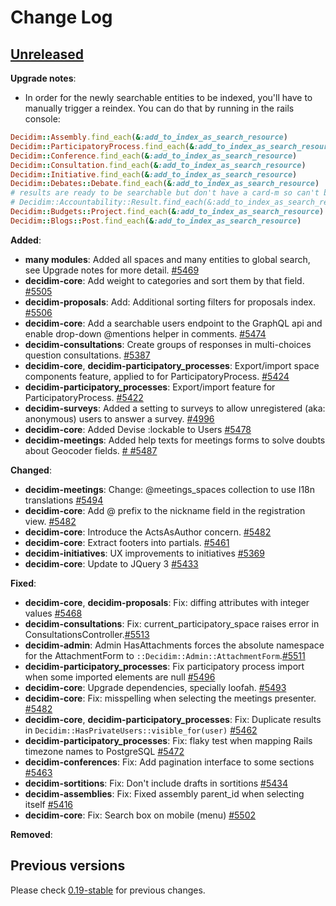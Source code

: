 # Change Log

## [Unreleased](https://github.com/decidim/decidim/tree/HEAD)

**Upgrade notes**:

- In order for the newly searchable entities to be indexed, you'll have to manually trigger a reindex. You can do that by running in the rails console:

```ruby
Decidim::Assembly.find_each(&:add_to_index_as_search_resource)
Decidim::ParticipatoryProcess.find_each(&:add_to_index_as_search_resource)
Decidim::Conference.find_each(&:add_to_index_as_search_resource)
Decidim::Consultation.find_each(&:add_to_index_as_search_resource)
Decidim::Initiative.find_each(&:add_to_index_as_search_resource)
Decidim::Debates::Debate.find_each(&:add_to_index_as_search_resource)
# results are ready to be searchable but don't have a card-m so can't be rendered
# Decidim::Accountability::Result.find_each(&:add_to_index_as_search_resource)
Decidim::Budgets::Project.find_each(&:add_to_index_as_search_resource)
Decidim::Blogs::Post.find_each(&:add_to_index_as_search_resource)
```

**Added**:

- **many modules**: Added all spaces and many entities to global search, see Upgrade notes for more detail. [\#5469](https://github.com/decidim/decidim/pull/5469)
- **decidim-core**: Add weight to categories and sort them by that field. [\#5505](https://github.com/decidim/decidim/pull/5505)
- **decidim-proposals**: Add: Additional sorting filters for proposals index. [\#5506](https://github.com/decidim/decidim/pull/5506)
- **decidim-core**: Add a searchable users endpoint to the GraphQL api and enable drop-down @mentions helper in comments. [\#5474](https://github.com/decidim/decidim/pull/5474)
- **decidim-consultations**: Create groups of responses in multi-choices question consultations. [\#5387](https://github.com/decidim/decidim/pull/5387)
- **decidim-core**, **decidim-participatory_processes**: Export/import space components feature, applied to for ParticipatoryProcess. [#5424](https://github.com/decidim/decidim/pull/5424)
- **decidim-participatory_processes**: Export/import feature for ParticipatoryProcess. [#5422](https://github.com/decidim/decidim/pull/5422)
- **decidim-surveys**: Added a setting to surveys to allow unregistered (aka: anonymous) users to answer a survey. [\#4996](https://github.com/decidim/decidim/pull/4996)
- **decidim-core**: Added Devise :lockable to Users [#5478](https://github.com/decidim/decidim/pull/5478)
- **decidim-meetings**: Added help texts for meetings forms to solve doubts about Geocoder fields. [\# #5487](https://github.com/decidim/decidim/pull/5487)

**Changed**:

- **decidim-meetings**: Change: @meetings_spaces collection to use I18n translations [#5494](https://github.com/decidim/decidim/pull/5494)
- **decidim-core**: Add @ prefix to the nickname field in the registration view. [\#5482](https://github.com/decidim/decidim/pull/5482)
- **decidim-core**: Introduce the ActsAsAuthor concern. [\#5482](https://github.com/decidim/decidim/pull/5482)
- **decidim-core**: Extract footers into partials. [#5461](https://github.com/decidim/decidim/pull/5461)
- **decidim-initiatives**: UX improvements to initiatives [#5369](https://github.com/decidim/decidim/pull/5369)
- **decidim-core**: Update to JQuery 3 [#5433](https://github.com/decidim/decidim/pull/5433)

**Fixed**:

- **decidim-core**, **decidim-proposals**: Fix: diffing attributes with integer values [\#5468](https://github.com/decidim/decidim/pull/5468)
- **decidim-consultations**: Fix: current_participatory_space raises error in ConsultationsController.[\#5513](https://github.com/decidim/decidim/pull/5513)
- **decidim-admin**: Admin HasAttachments forces the absolute namespace for the AttachmentForm to `::Decidim::Admin::AttachmentForm`.[\#5511](https://github.com/decidim/decidim/pull/5511)
- **decidim-participatory_processes**: Fix participatory process import when some imported elements are null [\#5496](https://github.com/decidim/decidim/pull/5496)
- **decidim-core**: Upgrade dependencies, specially loofah. [\#5493](https://github.com/decidim/decidim/pull/5493)
- **decidim-core**: Fix: misspelling when selecting the meetings presenter. [\#5482](https://github.com/decidim/decidim/pull/5482)
- **decidim-core**, **decidim-participatory_processes**: Fix: Duplicate results in `Decidim::HasPrivateUsers::visible_for(user)` [\#5462](https://github.com/decidim/decidim/pull/5462)
- **decidim-participatory_processes**: Fix: flaky test when mapping Rails timezone names to PostgreSQL [\#5472](https://github.com/decidim/decidim/pull/5472)
- **decidim-conferences**: Fix: Add pagination interface to some sections [\#5463](https://github.com/decidim/decidim/pull/5463)
- **decidim-sortitions**: Fix: Don't include drafts in sortitions [\#5434](https://github.com/decidim/decidim/pull/5434)
- **decidim-assemblies**: Fix: Fixed assembly parent_id when selecting itself [#5416](https://github.com/decidim/decidim/pull/5416)
- **decidim-core**: Fix: Search box on mobile (menu) [#5502](https://github.com/decidim/decidim/pull/5502)

**Removed**:

## Previous versions

Please check [0.19-stable](https://github.com/decidim/decidim/blob/0.19-stable/CHANGELOG.md) for previous changes.

